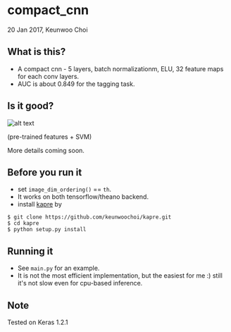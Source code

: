 # compact_cnn

20 Jan 2017, Keunwoo Choi

## What is this?
* A compact cnn - 5 layers, batch normalizationm, ELU, 32 feature maps for each conv layers.
* AUC is about 0.849 for the tagging task.

## Is it good?
![alt text](https://github.com/keunwoochoi/music-auto_tagging-keras/blob/master/compact_cnn/benchmark/result_svm.png "results")

(pre-trained features + SVM)

More details coming soon.

## Before you run it
* set `image_dim_ordering()` == `th`.
* It works on both tensorflow/theano backend. 
* install [kapre](https://github.com/keunwoochoi/kapre) by 
```
$ git clone https://github.com/keunwoochoi/kapre.git
$ cd kapre
$ python setup.py install
```


## Running it
* See `main.py` for an example.
* It is not the most efficient implementation, but the easiest for me :) still it's not slow even for cpu-based inference.


## Note
Tested on Keras 1.2.1

